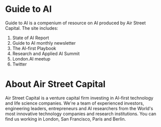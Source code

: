 # Guide to AI
Guide to AI is a compenium of resource on AI produced by Air Street Capital. The site includes: 
1. State of AI Report
2. Guide to AI monthly newsletter
3. The AI-first Playbook
4. Research and Applied AI Summit
5. London.AI meetup
6. Twitter

# About Air Street Capital
Air Street Capital is a venture capital firm investing in AI-first technology and life science companies. We're a team of experienced investors, engineering leaders, entrepreneurs and AI researchers from the World's most innovative technology companies and research institutions. You can find us working in London, San Francisco, Paris and Berlin.
